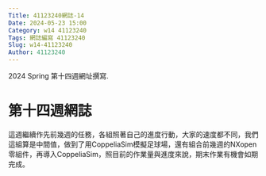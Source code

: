 ```yaml
---
Title: 41123240網誌-14
Date: 2024-05-23 15:00
Category: w14 41123240
Tags: 網誌編寫 41123240
Slug: w14-41123240
Author: 41123240
---
```


2024 Spring 第十四週網址撰寫.

<!-- PELICAN_END_SUMMARY -->

# 第十四週網誌
這週繼續作先前幾週的任務，各組照著自己的進度行動，大家的速度都不同，我們這組算是中間值，做到了用CoppeliaSim模擬足球場，還有組合前幾週的NXopen零組件，再導入CoppeliaSim，照目前的作業量與進度來說，期末作業有機會如期完成。